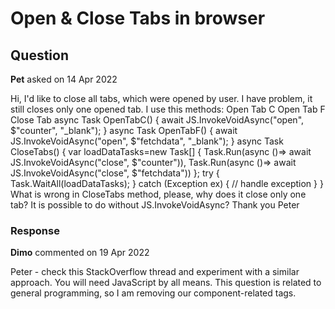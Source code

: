 # Open & Close Tabs in browser

## Question

**Pet** asked on 14 Apr 2022

Hi, I'd like to close all tabs, which were opened by user. I have problem, it still closes only one opened tab. I use this methods: <TelerikButton OnClick="@OpenTabC" Primary="true">Open Tab C</TelerikButton> <TelerikButton OnClick="@OpenTabF" Primary="true">Open Tab F</TelerikButton> <TelerikButton OnClick="@CloseTabs" Primary="true">Close Tab</TelerikButton> async Task OpenTabC() { await JS.InvokeVoidAsync("open", $"counter", "_blank"); } async Task OpenTabF() { await JS.InvokeVoidAsync("open", $"fetchdata", "_blank"); } async Task CloseTabs() { var loadDataTasks=new Task[] { Task.Run(async ()=> await JS.InvokeVoidAsync("close", $"counter")), Task.Run(async ()=> await JS.InvokeVoidAsync("close", $"fetchdata")) }; try { Task.WaitAll(loadDataTasks); } catch (Exception ex) { // handle exception } } What is wrong in CloseTabs method, please, why does it close only one tab? It is possible to do without JS.InvokeVoidAsync? Thank you Peter

### Response

**Dimo** commented on 19 Apr 2022

Peter - check this StackOverflow thread and experiment with a similar approach. You will need JavaScript by all means. This question is related to general programming, so I am removing our component-related tags.
